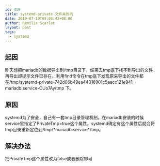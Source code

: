 ```yaml
---
id: 419
title: systemd-private 文件夹的坑
date: 2019-07-19T09:08:42+08:00
author: Remilia Scarlet
layout: post
tags:
  - systemd
---
```

## **起因**

昨天想把mariadb的数据导出到/tmp目录下，结果去tmp底下找不到导出的文件，再导出却提示文件已存在。利用find命令在tmp底下发现原来导出的文件都在/tmp/systemd-private-742d06b49ea44016901c5aacc121e941-mariadb.service-CUo7Ay/tmp 下。

## **原因**

systemd为了安全，自己有一套tmp目录管理机制。在mariadb安装的时候service里指定了PrivateTmp=true这个属性，systemd确定有这个属性后就会将tmp目录重新定位到/tmp/\*mariadb.service\*/tmp。

## **解决办法**

把PrivateTmp这个属性改为false或者删除即可